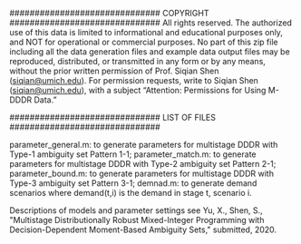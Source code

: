 ############################## COPYRIGHT ##############################
All rights reserved. The authorized use of this data is limited to informational and educational purposes only, and NOT for operational or commercial purposes. No part of this zip file including all the data generation files and example data output files may be reproduced, distributed, or transmitted in any form or by any means, without the prior written permission of Prof. Siqian Shen (siqian@umich.edu). For permission requests, write to Siqian Shen (siqian@umich.edu), with a subject “Attention: Permissions for Using M-DDDR Data.”


############################## LIST OF FILES ############################## 

parameter_general.m: to generate parameters for multistage DDDR with Type-1 ambiguity set Pattern 1-1;
parameter_match.m: to generate parameters for multistage DDDR with Type-2 ambiguity set Pattern 2-1;
parameter_bound.m: to generate parameters for multistage DDDR with Type-3 ambiguity set Pattern 3-1;
demnad.m: to generate demand scenarios where demand(t,i) is the demand in stage t, scenario i.

Descriptions of models and parameter settings see Yu, X., Shen, S., "Multistage Distributionally Robust Mixed-Integer Programming with Decision-Dependent Moment-Based Ambiguity Sets," submitted, 2020.
